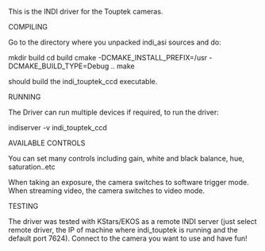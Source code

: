 This is the INDI driver for the Touptek cameras.

COMPILING

Go to the directory where  you unpacked indi_asi sources and do:

mkdir build
cd build
cmake -DCMAKE_INSTALL_PREFIX=/usr -DCMAKE_BUILD_TYPE=Debug ..
make

should build the indi_touptek_ccd executable.

RUNNING

The Driver can run multiple devices if required, to run the driver:

indiserver -v indi_touptek_ccd

AVAILABLE CONTROLS

You can set many controls including gain, white and black balance, hue, saturation..etc

When taking an exposure, the camera switches to software trigger mode. When streaming video, the camera switches to video mode.

TESTING

The driver was tested with KStars/EKOS as a remote INDI
server (just select remote driver, the IP of machine where indi_touptek
is running and the default port 7624). Connect to the camera you want
to use and have fun!

